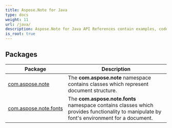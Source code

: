 ```yaml
---
title: Aspose.Note for Java
type: docs
weight: 11
url: /java/
description: Aspose.Note for Java API References contain examples, code snippets, and API documentation. It provides packages, classes, interfaces, and other API details.
is_root: true
---
```


## Packages
| Package | Description |
| --- | --- |
| [com.aspose.note](./com.aspose.note) | The **com.aspose.note** namespace contains classes which represent document structure. |
| [com.aspose.note.fonts](./com.aspose.note.fonts) | The **com.aspose.note.fonts** namespace contains classes which provides functionality to manipulate by font's environment for a document. |
